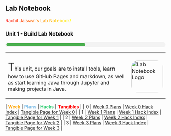 ## Lab Notebook
<span style="background: -webkit-linear-gradient(left, red , yellow); -webkit-background-clip: text; color: transparent;">
Rachit Jaiswal's Lab Notebook!
</span>

### Unit 1 - Build Lab Notebook
<div style="background-color: #f3f3f3; border-radius: 13px; padding: 3px;">
    <div style="background-color: #4caf50; width: 50%; height: 10px; border-radius: 10px;"></div>
</div>

<table>
<tr>
<th>  </th>
<th>  </th>
</tr>
<tr>
<td>

<span style="font-size:2em">T</span>his unit, our goals are to install tools, learn how to use GitHub Pages and markdown, as well as start learning Java through Jupyter and making projects in Java.


</td>
<td>

<img src="/Rackets-Blog/images/lablogo.png" alt="Lab Notebook Logo" width="100" style="border-radius: 20%;">



</td>
</tr>
</table>



| <span style="color:Orange">**Week**</span> | <span style="color:#85C1E9">**Plans**</span>       | <span style="color:#2ECC71">**Hacks**</span>                | <span style="color:red">**Tangibles**</span>                   |
| 0   | [Week 0 Plans](/Rackets-Blog/2023/08/16/Week-0-Plans.html) | [Week 0 Hack Index](/Rackets-Blog/2023/08/16/Week-0-Hack-Index.html) | [Tangible Page for Week 0](/Rackets-Blog/2023/08/16/Week-0-Tangibles.html) |
| 1   | [Week 1 Plans](/Rackets-Blog/2023/08/16/Week-1-Plans.html) | [Week 1 Hack Index](/Rackets-Blog/2023/08/16/Week-1-Hack-Index.html) | [Tangible Page for Week 1](/Rackets-Blog/2023/08/16/Week-1-Tangibles.html) |
| 2   | [Week 2 Plans](/Rackets-Blog/2023/08/28/Week-2-Plans.html) | [Week 2 Hack Index]() | [Tangible Page for Week 2]() |
| 3   | [Week 3 Plans]() | [Week 3 Hack Index]() | [Tangible Page for Week 3]() |

